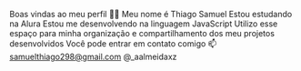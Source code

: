 Boas vindas ao meu perfil 💙💙
Meu nome é Thiago Samuel
Estou estudando na Alura
Estou me desenvolvendo na linguagem JavaScript
Utilizo esse espaço para minha organização e compartilhamento dos meu projetos desenvolvidos
Você pode entrar em contato comigo 📫
samuelthiago298@gmail.com
@_aalmeidaxz
